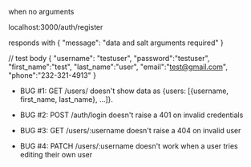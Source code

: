 when no arguments

localhost:3000/auth/register

responds with {
    "message": "data and salt arguments required"
}


// test body 
{ "username": "testuser", "password":"testuser", "first_name":"test", "last_name":"user", "email":"test@gmail.com", "phone":"232-321-4913"
}

- BUG #1:  GET /users/ doesn't show data as  {users: [{username, first_name, last_name}, ...]}.

- BUG #2:  POST /auth/login doesn't raise a 401 on invalid credentials

- BUG #3: GET  /users/:username doesn't raise a 404 on invalid user

- BUG #4: PATCH /users/:username doesn't work when a user tries editing their own user 

